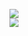 [![](https://img.shields.io/badge/Made%20With-Github%20Spray-lightgrey.svg?style=for-the-badge&logo=github)](https://github.com/Annihil/github-spray#248)  
[![](https://i.imgur.com/2DrTn0Z.gif)](https://github.com/Annihil/github-spray)